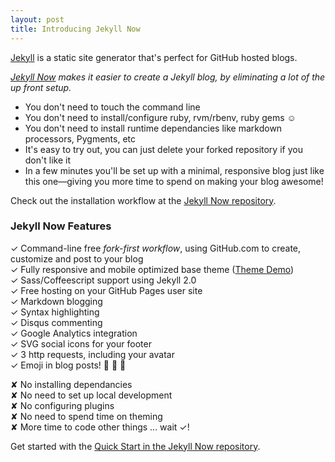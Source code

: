 ```yaml
---
layout: post
title: Introducing Jekyll Now
---
```


[Jekyll](http://github.com/jekyll/jekyll) is a static site generator that's perfect for GitHub hosted blogs.

_[Jekyll Now](http://github.com/barryclark/jekyll-now) makes it easier to create a Jekyll blog, by eliminating a lot of the up front setup._

- You don't need to touch the command line
- You don't need to install/configure ruby, rvm/rbenv, ruby gems :relaxed:
- You don't need to install runtime dependancies like markdown processors, Pygments, etc
- It's easy to try out, you can just delete your forked repository if you don't like it
- In a few minutes you'll be set up with a minimal, responsive blog just like this one—giving you more time to spend on making your blog awesome!

Check out the installation workflow at the [Jekyll Now repository](http://github.com/barryclark/jekyll-now#quick-start).

### Jekyll Now Features

✓ Command-line free _fork-first workflow_, using GitHub.com to create, customize and post to your blog  
✓ Fully responsive and mobile optimized base theme ([Theme Demo](http://jekyllnow.com))  
✓ Sass/Coffeescript support using Jekyll 2.0  
✓ Free hosting on your GitHub Pages user site  
✓ Markdown blogging  
✓ Syntax highlighting  
✓ Disqus commenting  
✓ Google Analytics integration  
✓ SVG social icons for your footer  
✓ 3 http requests, including your avatar  
✓ Emoji in blog posts! :sparkling_heart: :sparkling_heart: :sparkling_heart:  

✘ No installing dependancies  
✘ No need to set up local development  
✘ No configuring plugins  
✘ No need to spend time on theming  
✘ More time to code other things ... wait ✓! 

Get started with the [Quick Start in the Jekyll Now repository](http://github.com/barryclark/jekyll-now#quick-start).
